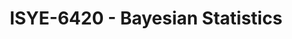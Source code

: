 ---
layout: course
title: ISYE-6420 - Bayesian Statistics
aliases: BS
course_id: ISYE-6420
permalink: /ISYE-6420/
avg_difficulty: 3.21
avg_rating: 2.83
avg_workload: 12.33
type: course_page
---